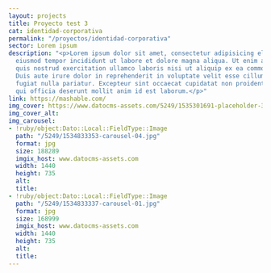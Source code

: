 ```yaml
---
layout: projects
title: Proyecto test 3
cat: identidad-corporativa
permalink: "/proyectos/identidad-corporativa"
sector: Lorem ipsum
description: "<p>Lorem ipsum dolor sit amet, consectetur adipisicing elit, sed do
  eiusmod tempor incididunt ut labore et dolore magna aliqua. Ut enim ad minim veniam,
  quis nostrud exercitation ullamco laboris nisi ut aliquip ex ea commodo consequat.
  Duis aute irure dolor in reprehenderit in voluptate velit esse cillum dolore eu
  fugiat nulla pariatur. Excepteur sint occaecat cupidatat non proident, sunt in culpa
  qui officia deserunt mollit anim id est laborum.</p>"
link: https://mashable.com/
img_cover: https://www.datocms-assets.com/5249/1535301691-placeholder-350x350.png
img_cover_alt: 
img_carousel:
- !ruby/object:Dato::Local::FieldType::Image
  path: "/5249/1534833353-carousel-04.jpg"
  format: jpg
  size: 188289
  imgix_host: www.datocms-assets.com
  width: 1440
  height: 735
  alt: 
  title: 
- !ruby/object:Dato::Local::FieldType::Image
  path: "/5249/1534833337-carousel-01.jpg"
  format: jpg
  size: 168999
  imgix_host: www.datocms-assets.com
  width: 1440
  height: 735
  alt: 
  title: 
---
```



